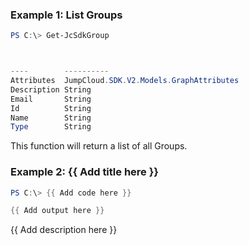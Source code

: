 ### Example 1: List Groups
```powershell
PS C:\> Get-JcSdkGroup



----        ----------
Attributes  JumpCloud.SDK.V2.Models.GraphAttributes
Description String
Email       String
Id          String
Name        String
Type        String


```

This function will return a list of all Groups.

### Example 2: {{ Add title here }}
```powershell
PS C:\> {{ Add code here }}

{{ Add output here }}
```

{{ Add description here }}

